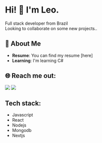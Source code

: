 
# Hi! 👋 I'm Leo.

Full stack developer from Brazil                                    
Looking to collaborate on some new projects..                            

## 🚀 About Me
- **Resume**: You can find my resume [here]
- **Learning**: I'm learning C#

## 🌐 Reach me out:

   <div> <a href = "leogpivatto@gmail.com"><img src="https://img.shields.io/badge/Gmail-D14836?style=for-the-badge&logo=gmail&logoColor=white" target="_blank"></a>   <a href="https://www.linkedin.com/in/leopivatto/" target="_blank"><img src="https://img.shields.io/badge/-LinkedIn-%230077B5?style=for-the-badge&logo=linkedin&logoColor=white" target="_blank"></a>   </div>


<h2>Tech stack:</h2>
<ul>
   <li>Javascript</li>
   <li>React</li>
   <li>Nodejs</li>
   <li>Mongodb</li>
   <li>Nextjs</li>
</ul>

<!---
LeoPivatto/LeoPivatto is a ✨ special ✨ repository because its `README.md` (this file) appears on your GitHub profile.
You can click the Preview link to take a look at your changes.
--->
